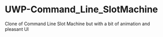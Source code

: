 # UWP-Command_Line_SlotMachine
 Clone of Command Line Slot Machine but with a bit of animation and pleasant UI
